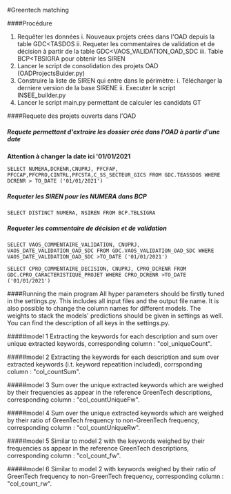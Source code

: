 #Greentech matching

####Procédure
1. Requêter les données
        i.  Nouveaux projets crées dans l'OAD depuis la table GDC<TASDOS
        ii. Requeter les commentaires de validation et de décision à partir de la table GDC<VAOS_VALIDATION_OAD_SDC
        iii. Table BCP<TBSIGRA pour obtenir les SIREN
2. Lancer le script de consolidation des projets OAD (OADProjectsBuider.py)
3. Construire la liste de SIREN qui entre dans le périmètre:
        i. Télécharger la derniere version de la base SIRENE
        ii. Executer le script INSEE_builder.py
4. Lancer le script main.py permettant de calculer les candidats GT

 
 ####Requete des projets ouverts dans l'OAD
 ##### Requete permettant d'extraire les dossier crée dans l'OAD à partir d'une date 

**Attention à changer la date ici '01/01/2021** 

`SELECT NUMERA,DCRENR,CNUPRJ, PFCFAP, PFCCAP,PFCPRO,CINTRL,PFCSTA,C_SS_SECTEUR_GICS FROM GDC.TEASSDOS WHERE DCRENR > TO_DATE ('01/01/2021')`

##### Requeter les SIREN pour les NUMERA dans BCP 
`SELECT DISTINCT NUMERA, NSIREN FROM BCP.TBLSIGRA`

##### Requeter les commentaire de décision et de validation

`SELECT VAOS_COMMENTAIRE_VALIDATION, CNUPRJ, VAOS_DATE_VALIDATION_OAD_SDC FROM GDC.VAOS_VALIDATION_OAD_SDC WHERE VAOS_DATE_VALIDATION_OAD_SDC >TO_DATE ('01/01/2021')`

`SELECT CPRO_COMMENTAIRE_DECISION, CNUPRJ, CPRO_DCRENR FROM GDC.CPRO_CARACTERISTIQUE_PROJET WHERE CPRO_DCRENR >TO_DATE ('01/01/2021')`


 ####Running the main program
All hyper parameters should be firstly tuned in the settings.py.
This includes all input files and the output file name. 
It is also possible to change the column names for different 
models. The weights to stack the models' predictions should be 
given in settings as well. You can find the description of all 
keys in the settings.py.

#####model 1
Extracting the keywords for each description and sum over unique 
extracted keywords, corresponding column : "col_uniqueCount".

#####model 2
Extracting the keywords for each description and sum over 
extracted keywords (i.t. keyword repeatition included), corrsponding
column : "col_countSum".

#####model 3
Sum over the unique extracted keywords which are weighed by 
their frequencies as appear in the reference GreenTech 
descriptions, corresponding column : "col_countUniqueFw".

#####model 4
Sum over the unique extracted keywords which are weighed by 
their ratio of GreenTech frequency to non-GreenTech frequency,
corresponding column : "col_countUniqueRw".

#####model 5
Similar to model 2 with the keywords weighed by 
their frequencies as appear in the reference GreenTech 
descriptions, corresponding column : "col_count_fw".

#####model 6
Similar to model 2 with keywords weighed by 
their ratio of GreenTech frequency to non-GreenTech frequency,
corresponding column : "col_count_rw".
